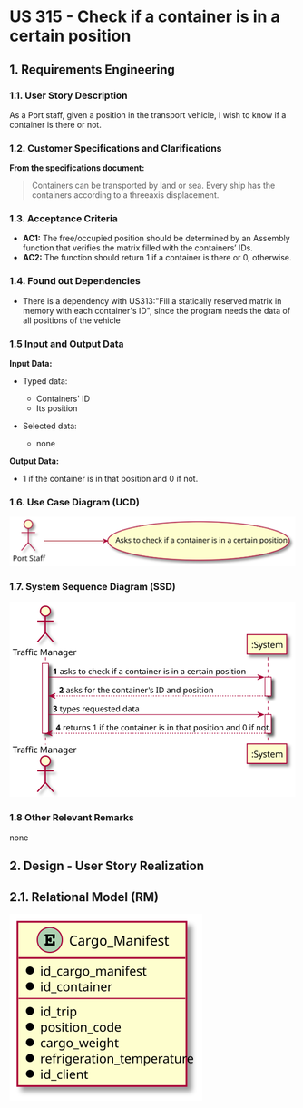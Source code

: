 # US 315 - Check if a container is in a certain position

## 1. Requirements Engineering


### 1.1. User Story Description


As a Port staff, given a position in the transport vehicle, I wish to know if a container is there or not.


### 1.2. Customer Specifications and Clarifications 


**From the specifications document:**

> Containers can be transported by land or sea. Every ship has the containers according to a threeaxis displacement.

### 1.3. Acceptance Criteria

* **AC1:** The free/occupied position should be determined by an Assembly function that verifies the matrix filled with the containers’ IDs.
* **AC2:** The function should return 1 if a container is there or 0, otherwise.


### 1.4. Found out Dependencies
* There is a dependency with US313:"Fill a statically reserved matrix in memory with each container's ID", since the program needs the data of all positions of the vehicle 

### 1.5 Input and Output Data


**Input Data:**

* Typed data:
	* Containers' ID
	* Its position

* Selected data:
    * none

**Output Data:**

* 1 if the container is in that position and 0 if not.

### 1.6. Use Case Diagram (UCD)

![US315_UCD](US315_UCD.svg)

### 1.7. System Sequence Diagram (SSD)

![US315_SSD](US315_SSD.svg)

### 1.8 Other Relevant Remarks

none

## 2. Design - User Story Realization 

## 2.1. Relational Model (RM)

![US315_RM](US315_RM.svg)